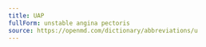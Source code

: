 ```yaml
---
title: UAP
fullForm: unstable angina pectoris
source: https://openmd.com/dictionary/abbreviations/u
---
```

